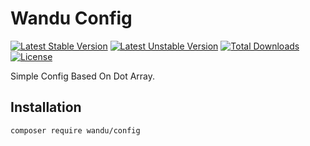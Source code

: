 Wandu Config
===

[![Latest Stable Version](https://poser.pugx.org/wandu/config/v/stable.svg)](https://packagist.org/packages/wandu/config)
[![Latest Unstable Version](https://poser.pugx.org/wandu/config/v/unstable.svg)](https://packagist.org/packages/wandu/config)
[![Total Downloads](https://poser.pugx.org/wandu/config/downloads.svg)](https://packagist.org/packages/wandu/config)
[![License](https://poser.pugx.org/wandu/config/license.svg)](https://packagist.org/packages/wandu/config)

Simple Config Based On Dot Array.

## Installation

```bash
composer require wandu/config
```

